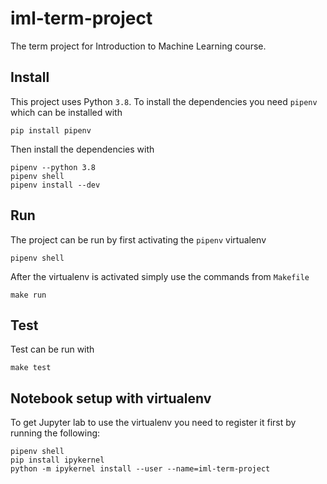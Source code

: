 # iml-term-project

The term project for Introduction to Machine Learning course.

## Install

This project uses Python `3.8`. To install the dependencies you need `pipenv` which can be installed with

    pip install pipenv

Then install the dependencies with

    pipenv --python 3.8
    pipenv shell
    pipenv install --dev


## Run

The project can be run by first activating the `pipenv` virtualenv 

    pipenv shell

After the virtualenv is activated simply use the commands from `Makefile`

    make run

## Test

Test can be run with

    make test

## Notebook setup with virtualenv

To get Jupyter lab to use the virtualenv you need to register it first by running the following:

    pipenv shell
    pip install ipykernel
    python -m ipykernel install --user --name=iml-term-project
